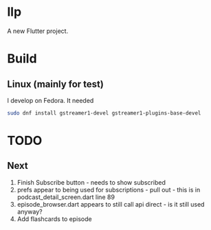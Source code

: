 # llp

A new Flutter project.

# Build

## Linux (mainly for test)

I develop on Fedora. It needed

```bash
sudo dnf install gstreamer1-devel gstreamer1-plugins-base-devel
```

# TODO

## Next

1. Finish Subscribe button - needs to show subscribed
2. prefs appear to being used for subscriptions - pull out - this is in podcast_detail_screen.dart line 89
3. episode_browser.dart appears to still call api direct - is it still used anyway?
4. Add flashcards to episode